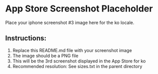 # App Store Screenshot Placeholder

Place your iphone screenshot #3 image here for the ko locale.

## Instructions:
1. Replace this README.md file with your screenshot image
2. The image should be a PNG file
3. This will be the 3rd screenshot displayed in the App Store for ko
4. Recommended resolution: See sizes.txt in the parent directory
